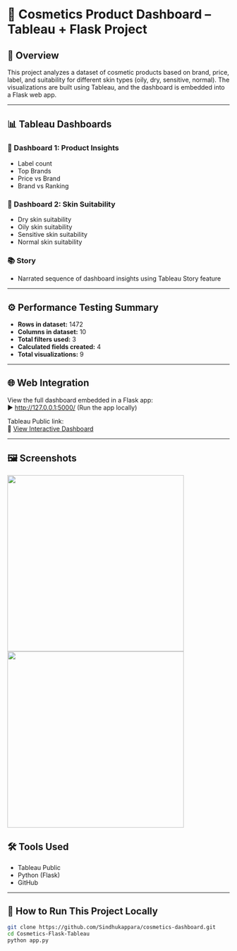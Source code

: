 # 💄 Cosmetics Product Dashboard – Tableau + Flask Project

## 📌 Overview
This project analyzes a dataset of cosmetic products based on brand, price, label, and suitability for different skin types (oily, dry, sensitive, normal). The visualizations are built using Tableau, and the dashboard is embedded into a Flask web app.

---

## 📊 Tableau Dashboards

### 🧴 Dashboard 1: Product Insights
- Label count
- Top Brands
- Price vs Brand
- Brand vs Ranking

### 🧴 Dashboard 2: Skin Suitability
- Dry skin suitability
- Oily skin suitability
- Sensitive skin suitability
- Normal skin suitability

### 📚 Story
- Narrated sequence of dashboard insights using Tableau Story feature

---

## ⚙️ Performance Testing Summary
- **Rows in dataset:** 1472
- **Columns in dataset:** 10
- **Total filters used:** 3
- **Calculated fields created:** 4
- **Total visualizations:** 9

---

## 🌐 Web Integration

View the full dashboard embedded in a Flask app:  
▶️ http://127.0.0.1:5000/ (Run the app locally)

Tableau Public link:  
🔗 [View Interactive Dashboard](https://public.tableau.com/views/projectcosmetics/Story1?:embed=y&:display_count=yes&:showVizHome=no)

---

## 🖼️ Screenshots

<img src="images/dashboard 1.png" width="400"/>  
<img src="images/dashboard 2.png" width="400"/>


## 🛠 Tools Used
- Tableau Public
- Python (Flask)
- GitHub

---

## 🚀 How to Run This Project Locally

```bash
git clone https://github.com/Sindhukappara/cosmetics-dashboard.git
cd Cosmetics-Flask-Tableau
python app.py
